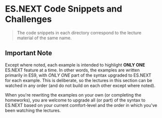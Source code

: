 # ES.NEXT Code Snippets and Challenges
> The code snippets in each directory correspond to the lecture material of the same name.

## Important Note

Except where noted, each example is intended to highlight **ONLY ONE** ES.NEXT feature at a time. In other words, the examples are written primarily in ES9, with *ONLY ONE* part of the syntax upgraded to ES.NEXT for each example. This is deliberate, so the lectures in this section can be watched in any order (and do not build on each other except where noted).

When you're rewriting the examples on your own (or completing the homeworks), you are welcome to upgrade all (or part) of the syntax to ES.NEXT based on your current comfort-level and the order in which you've been watching the lectures.  

